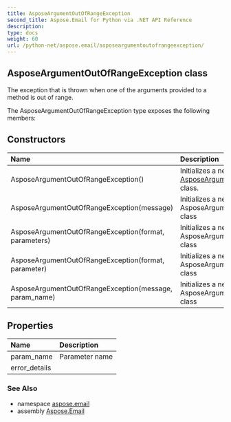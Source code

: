 ```yaml
---
title: AsposeArgumentOutOfRangeException
second_title: Aspose.Email for Python via .NET API Reference
description: 
type: docs
weight: 60
url: /python-net/aspose.email/asposeargumentoutofrangeexception/
---
```


## AsposeArgumentOutOfRangeException class

The exception that is thrown when one of the arguments provided to a method is out of range.

The AsposeArgumentOutOfRangeException type exposes the following members:
## Constructors
| Name | Description |
| :- | :- |
|AsposeArgumentOutOfRangeException()|Initializes a new instance of the [AsposeArgumentOutOfRangeException](/email/python-net/aspose.email/asposeargumentoutofrangeexception/) class.|
|AsposeArgumentOutOfRangeException(message)|Initializes a new instance of the AsposeArgumentOutOfRangeException class|
|AsposeArgumentOutOfRangeException(format, parameters)|Initializes a new instance of the AsposeArgumentOutOfRangeException class|
|AsposeArgumentOutOfRangeException(format, parameter)|Initializes a new instance of the AsposeArgumentOutOfRangeException class|
|AsposeArgumentOutOfRangeException(message, param_name)|Initializes a new instance of the AsposeArgumentOutOfRangeException class|
## Properties
| Name | Description |
| :- | :- |
|param_name|Parameter name|
|error_details|  |

### See Also

* namespace [aspose.email](/email/python-net/aspose.email/)
* assembly [Aspose.Email](/email/python-net/)

